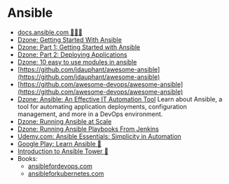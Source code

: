 # Ansible
* [docs.ansible.com 🌟🌟🌟](https://docs.ansible.com/)
* [Dzone: Getting Started With Ansible](https://dzone.com/articles/getting-started-with-ansible)
* [Dzone: Part 1: Getting Started with Ansible](https://dzone.com/articles/part-1-getting-started-ansible)
* [Dzone: Part 2: Deploying Applications](https://dzone.com/articles/part-2-deploying-applications)
* [Dzone: 10 easy to use modules in ansible](https://dzone.com/articles/10-easy-to-use-modules-in-ansible-1)
* [https://github.com/jdauphant/awesome-ansible](https://github.com/jdauphant/awesome-ansible)
* [https://github.com/awesome-devops/awesome-ansible](https://github.com/awesome-devops/awesome-ansible)
* [Dzone: Ansible: An Effective IT Automation Tool](https://dzone.com/articles/ansible-an-effective-it-automation-tool) Learn about Ansible, a tool for automating application deployments, configuration management, and more in a DevOps environment.
* [Dzone: Running Ansible at Scale](https://dzone.com/articles/running-ansible-at-scale)
* [Dzone: Running Ansible Playbooks From Jenkins](https://dzone.com/articles/running-ansible-playbooks-from-jenkins)
* [Udemy.com: Ansible Essentials: Simplicity in Automation](https://www.udemy.com/ansible-essentials-simplicity-in-automation)
* [Google Play: Learn Ansible 🌟](https://play.google.com/store/apps/details?id=com.LearningSolution.LearnAnsible)
* [Introduction to Ansible Tower 🌟](https://network-automation.github.io/linklight/decks/intro-to-ansible-tower.html)
* Books:
    * [ansiblefordevops.com](https://www.ansiblefordevops.com/)
    * [ansibleforkubernetes.com](https://www.ansibleforkubernetes.com/)
